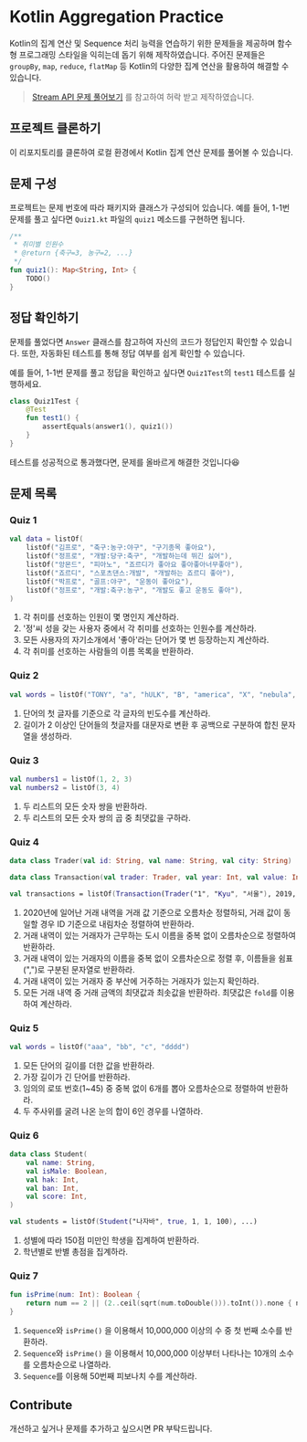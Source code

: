 # Kotlin Aggregation Practice

Kotlin의 집계 연산 및 Sequence 처리 능력을 연습하기 위한 문제들을 제공하며 함수형 프로그래밍 스타일을 익히는데 돕기 위해 제작하였습니다. 주어진
문제들은 `groupBy`, `map`, `reduce`, `flatMap` 등
Kotlin의 다양한 집계 연산을 활용하여 해결할 수 있습니다.

> [Stream API 문제 풀어보기](https://github.com/MangKyu/stream-quiz) 를 참고하여 허락 받고 제작하였습니다.

## 프로젝트 클론하기

이 리포지토리를 클론하여 로컬 환경에서 Kotlin 집계 연산 문제를 풀어볼 수 있습니다.

## 문제 구성

프로젝트는 문제 번호에 따라 패키지와 클래스가 구성되어 있습니다. 예를 들어, 1-1번 문제를 풀고 싶다면 `Quiz1.kt` 파일의 `quiz1` 메소드를 구현하면 됩니다.

```kotlin
/**
 * 취미별 인원수
 * @return {축구=3, 농구=2, ...}
 */
fun quiz1(): Map<String, Int> {
    TODO()
}
```

## 정답 확인하기

문제를 풀었다면 `Answer` 클래스를 참고하여 자신의 코드가 정답인지 확인할 수 있습니다. 또한, 자동화된 테스트를 통해 정답 여부를 쉽게 확인할 수 있습니다.

예를 들어, 1-1번 문제를 풀고 정답을 확인하고 싶다면 `Quiz1Test`의 `test1` 테스트를 실행하세요.

```kotlin
class Quiz1Test {
    @Test
    fun test1() {
        assertEquals(answer1(), quiz1())
    }
}
```

테스트를 성공적으로 통과했다면, 문제를 올바르게 해결한 것입니다😆

## 문제 목록

### Quiz 1

```kotlin
val data = listOf(
    listOf("김프로", "축구:농구:야구", "구기종목 좋아요"),
    listOf("정프로", "개발:당구:축구", "개발하는데 뛰긴 싫어"),
    listOf("앙몬드", "피아노", "죠르디가 좋아요 좋아좋아너무좋아"),
    listOf("죠르디", "스포츠댄스:개발", "개발하는 죠르디 좋아"),
    listOf("박프로", "골프:야구", "운동이 좋아요"),
    listOf("정프로", "개발:축구:농구", "개발도 좋고 운동도 좋아"),
)
```

1. 각 취미를 선호하는 인원이 몇 명인지 계산하라.
2. '정'씨 성을 갖는 사용자 중에서 각 취미를 선호하는 인원수를 계산하라.
3. 모든 사용자의 자기소개에서 '좋아'라는 단어가 몇 번 등장하는지 계산하라.
4. 각 취미를 선호하는 사람들의 이름 목록을 반환하라.

### Quiz 2

```kotlin
val words = listOf("TONY", "a", "hULK", "B", "america", "X", "nebula", "Korea")
```

1. 단어의 첫 글자를 기준으로 각 글자의 빈도수를 계산하라.
2. 길이가 2 이상인 단어들의 첫글자를 대문자로 변환 후 공백으로 구분하여 합친 문자열을 생성하라.

### Quiz 3

```kotlin
val numbers1 = listOf(1, 2, 3)
val numbers2 = listOf(3, 4)
```

1. 두 리스트의 모든 숫자 쌍을 반환하라.
2. 두 리스트의 모든 숫자 쌍의 곱 중 최댓값을 구하라.

### Quiz 4

```kotlin
data class Trader(val id: String, val name: String, val city: String)

data class Transaction(val trader: Trader, val year: Int, val value: Int)

val transactions = listOf(Transaction(Trader("1", "Kyu", "서울"), 2019, 30_000), ...)
```

1. 2020년에 일어난 거래 내역을 거래 값 기준으로 오름차순 정렬하되, 거래 값이 동일할 경우 ID 기준으로 내림차순 정렬하여 반환하라.
2. 거래 내역이 있는 거래자가 근무하는 도시 이름을 중복 없이 오름차순으로 정렬하여 반환하라.
3. 거래 내역이 있는 거래자의 이름을 중복 없이 오름차순으로 정렬 후, 이름들을 쉼표(",")로 구분된 문자열로 반환하라.
4. 거래 내역이 있는 거래자 중 부산에 거주하는 거래자가 있는지 확인하라.
5. 모든 거래 내역 중 거래 금액의 최댓값과 최솟값을 반환하라. 최댓값은 `fold`를 이용하여 계산하라.

### Quiz 5

```kotlin
val words = listOf("aaa", "bb", "c", "dddd")
```

1. 모든 단어의 길이를 더한 값을 반환하라.
2. 가장 길이가 긴 단어를 반환하라.
3. 임의의 로또 번호(1~45) 중 중복 없이 6개를 뽑아 오름차순으로 정렬하여 반환하라.
4. 두 주사위를 굴려 나온 눈의 합이 6인 경우를 나열하라.

### Quiz 6

```kotlin
data class Student(
    val name: String,
    val isMale: Boolean,
    val hak: Int,
    val ban: Int,
    val score: Int,
)

val students = listOf(Student("나자바", true, 1, 1, 100), ...)
```

1. 성별에 따라 150점 미만인 학생을 집계하여 반환하라.
2. 학년별로 반별 총점을 집계하라.

### Quiz 7

```kotlin
fun isPrime(num: Int): Boolean {
    return num == 2 || (2..ceil(sqrt(num.toDouble())).toInt()).none { num % it == 0 }
}
```

1. `Sequence`와 `isPrime()` 을 이용해서 10,000,000 이상의 수 중 첫 번째 소수를 반환하라.
2. `Sequence`와 `isPrime()` 을 이용해서 10,000,000 이상부터 나타나는 10개의 소수를 오름차순으로 나열하라.
3. `Sequence`를 이용해 50번째 피보나치 수를 계산하라.

## Contribute

개선하고 싶거나 문제를 추가하고 싶으시면 PR 부탁드립니다.
